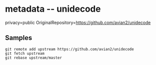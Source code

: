 # metadata -- unidecode

privacy=public
OriginalRepository=https://github.com/avian2/unidecode

## Samples
```
git remote add upstream https://github.com/avian2/unidecode
git fetch upstream
git rebase upstream/master
```
